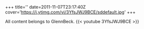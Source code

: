 +++
title=''
date=2011-11-07T23:17:40Z
cover='https://i.ytimg.com/vi/3YfsJWJ9BCE/sddefault.jpg'
+++

All content belongs to GlennBeck.
{{< youtube 3YfsJWJ9BCE >}}
